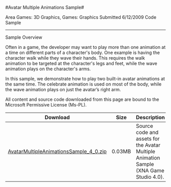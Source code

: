 #Avatar Multiple Animations Sample#

Area
Games: 3D Graphics, Games: Graphics
Submitted
6/12/2009
Code Sample

---

Sample Overview

Often in a game, the developer may want to play more than one animation at a time on different parts of a character's body. One example is having the character walk while they wave their hands. This requires the walk animation to be targeted at the character's legs and feet, while the wave animation plays on the character's arms.

In this sample, we demonstrate how to play two built-in avatar animations at the same time. The celebrate animation is used on most of the body, while the wave animation plays on just the avatar’s right arm.

All content and source code downloaded from this page are bound to the Microsoft Permissive License (Ms-PL).



Download | Size | Description
---|---|---|
[AvatarMultipleAnimationsSample_4_0.zip](https://github.com/kniEngine/XNAGameStudio/blob/main/Samples/AvatarMultipleAnimationsSample_4_0.zip?raw=true) | 0.03MB | Source code and assets for the Avatar Multiple Animation Sample (XNA Game Studio 4.0). 